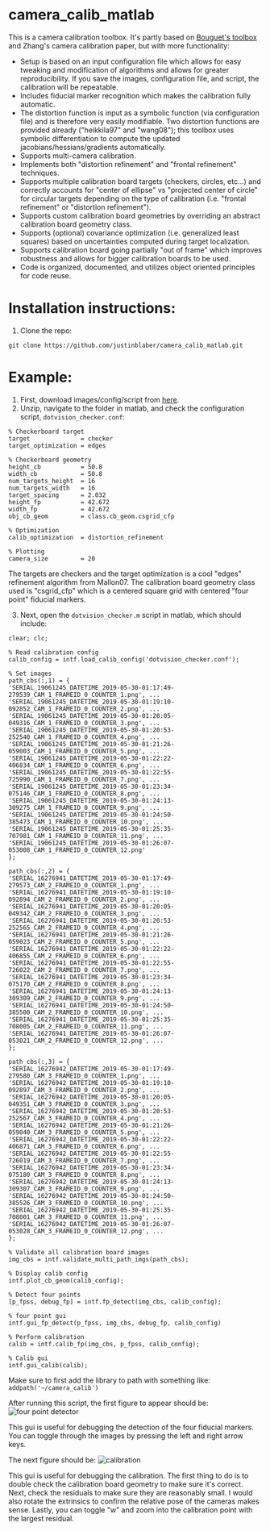 # camera_calib_matlab
This is a camera calibration toolbox. It's partly based on [Bouguet's toolbox](http://www.vision.caltech.edu/bouguetj/calib_doc/) and Zhang's camera calibration paper, but with more functionality:

* Setup is based on an input configuration file which allows for easy tweaking and modification of algorithms and allows for greater reproducibility. If you save the images, configuration file, and script, the calibration will be repeatable.
* Includes fiducial marker recognition which makes the calibration fully automatic.
* The distortion function is input as a symbolic function (via configuration file) and is therefore very easily modifiable. Two distortion functions are provided already ("heikkila97" and "wang08"); this toolbox uses symbolic differentiation to compute the updated jacobians/hessians/gradients automatically.
* Supports multi-camera calibration.
* Implements both "distortion refinement" and "frontal refinement" techniques.
* Supports multiple calibration board targets (checkers, circles, etc...) and correctly accounts for "center of ellipse" vs "projected center of circle" for circular targets depending on the type of calibration (i.e. "frontal refinement" or "distortion refinement").
* Supports custom calibration board geometries by overriding an abstract calibration board geometry class.
* Supports (optional) covariance optimization (i.e. generalized least squares) based on uncertainties computed during target localization.
* Supports calibration board going partially "out of frame" which improves robustness and allows for bigger calibration boards to be used.
* Code is organized, documented, and utilizes object oriented principles for code reuse.

# Installation instructions:
1) Clone the repo:
```
git clone https://github.com/justinblaber/camera_calib_matlab.git
```

# Example:
1. First, download images/config/script from [here](http://justinblaber.org/downloads/github/camera_calib/dotvision_checker.zip).
2. Unzip, navigate to the folder in matlab, and check the configuration script, `dotvision_checker.conf`:
```
% Checkerboard target
target              = checker
target_optimization = edges

% Checkerboard geometry
height_cb           = 50.8
width_cb            = 50.8
num_targets_height  = 16
num_targets_width   = 16
target_spacing      = 2.032
height_fp           = 42.672
width_fp            = 42.672
obj_cb_geom         = class.cb_geom.csgrid_cfp

% Optimization
calib_optimization  = distortion_refinement

% Plotting
camera_size         = 20
```
The targets are checkers and the target optimization is a cool "edges" refinement algorithm from Mallon07. The calibration board geometry class used is "csgrid_cfp" which is a centered square grid with centered "four point" fiducial markers.

3. Next, open the `dotvision_checker.m` script in matlab, which should include:
```
clear; clc;

% Read calibration config
calib_config = intf.load_calib_config('dotvision_checker.conf');

% Set images
path_cbs(:,1) = {
'SERIAL_19061245_DATETIME_2019-05-30-01:17:49-279539_CAM_1_FRAMEID_0_COUNTER_1.png', ...
'SERIAL_19061245_DATETIME_2019-05-30-01:19:10-092852_CAM_1_FRAMEID_0_COUNTER_2.png', ...
'SERIAL_19061245_DATETIME_2019-05-30-01:20:05-049316_CAM_1_FRAMEID_0_COUNTER_3.png', ...
'SERIAL_19061245_DATETIME_2019-05-30-01:20:53-252540_CAM_1_FRAMEID_0_COUNTER_4.png', ...
'SERIAL_19061245_DATETIME_2019-05-30-01:21:26-059003_CAM_1_FRAMEID_0_COUNTER_5.png', ...
'SERIAL_19061245_DATETIME_2019-05-30-01:22:22-406834_CAM_1_FRAMEID_0_COUNTER_6.png', ...
'SERIAL_19061245_DATETIME_2019-05-30-01:22:55-725990_CAM_1_FRAMEID_0_COUNTER_7.png', ...
'SERIAL_19061245_DATETIME_2019-05-30-01:23:34-075146_CAM_1_FRAMEID_0_COUNTER_8.png', ...
'SERIAL_19061245_DATETIME_2019-05-30-01:24:13-309275_CAM_1_FRAMEID_0_COUNTER_9.png', ...
'SERIAL_19061245_DATETIME_2019-05-30-01:24:50-385473_CAM_1_FRAMEID_0_COUNTER_10.png', ...
'SERIAL_19061245_DATETIME_2019-05-30-01:25:35-707981_CAM_1_FRAMEID_0_COUNTER_11.png', ...
'SERIAL_19061245_DATETIME_2019-05-30-01:26:07-053008_CAM_1_FRAMEID_0_COUNTER_12.png'
};
             
path_cbs(:,2) = {
'SERIAL_16276941_DATETIME_2019-05-30-01:17:49-279573_CAM_2_FRAMEID_0_COUNTER_1.png', ...
'SERIAL_16276941_DATETIME_2019-05-30-01:19:10-092894_CAM_2_FRAMEID_0_COUNTER_2.png', ...
'SERIAL_16276941_DATETIME_2019-05-30-01:20:05-049342_CAM_2_FRAMEID_0_COUNTER_3.png', ...
'SERIAL_16276941_DATETIME_2019-05-30-01:20:53-252565_CAM_2_FRAMEID_0_COUNTER_4.png', ...
'SERIAL_16276941_DATETIME_2019-05-30-01:21:26-059023_CAM_2_FRAMEID_0_COUNTER_5.png', ...
'SERIAL_16276941_DATETIME_2019-05-30-01:22:22-406855_CAM_2_FRAMEID_0_COUNTER_6.png', ...
'SERIAL_16276941_DATETIME_2019-05-30-01:22:55-726022_CAM_2_FRAMEID_0_COUNTER_7.png', ...
'SERIAL_16276941_DATETIME_2019-05-30-01:23:34-075170_CAM_2_FRAMEID_0_COUNTER_8.png', ...
'SERIAL_16276941_DATETIME_2019-05-30-01:24:13-309309_CAM_2_FRAMEID_0_COUNTER_9.png', ...
'SERIAL_16276941_DATETIME_2019-05-30-01:24:50-385500_CAM_2_FRAMEID_0_COUNTER_10.png', ...
'SERIAL_16276941_DATETIME_2019-05-30-01:25:35-708005_CAM_2_FRAMEID_0_COUNTER_11.png', ...
'SERIAL_16276941_DATETIME_2019-05-30-01:26:07-053021_CAM_2_FRAMEID_0_COUNTER_12.png', ...
};

path_cbs(:,3) = {
'SERIAL_16276942_DATETIME_2019-05-30-01:17:49-279580_CAM_3_FRAMEID_0_COUNTER_1.png', ...
'SERIAL_16276942_DATETIME_2019-05-30-01:19:10-092897_CAM_3_FRAMEID_0_COUNTER_2.png', ...
'SERIAL_16276942_DATETIME_2019-05-30-01:20:05-049351_CAM_3_FRAMEID_0_COUNTER_3.png', ...
'SERIAL_16276942_DATETIME_2019-05-30-01:20:53-252567_CAM_3_FRAMEID_0_COUNTER_4.png', ...
'SERIAL_16276942_DATETIME_2019-05-30-01:21:26-059040_CAM_3_FRAMEID_0_COUNTER_5.png', ...
'SERIAL_16276942_DATETIME_2019-05-30-01:22:22-406871_CAM_3_FRAMEID_0_COUNTER_6.png', ...
'SERIAL_16276942_DATETIME_2019-05-30-01:22:55-726019_CAM_3_FRAMEID_0_COUNTER_7.png', ...
'SERIAL_16276942_DATETIME_2019-05-30-01:23:34-075180_CAM_3_FRAMEID_0_COUNTER_8.png', ...
'SERIAL_16276942_DATETIME_2019-05-30-01:24:13-309307_CAM_3_FRAMEID_0_COUNTER_9.png', ...
'SERIAL_16276942_DATETIME_2019-05-30-01:24:50-385526_CAM_3_FRAMEID_0_COUNTER_10.png', ...
'SERIAL_16276942_DATETIME_2019-05-30-01:25:35-708001_CAM_3_FRAMEID_0_COUNTER_11.png', ...
'SERIAL_16276942_DATETIME_2019-05-30-01:26:07-053028_CAM_3_FRAMEID_0_COUNTER_12.png', ...
};

% Validate all calibration board images
img_cbs = intf.validate_multi_path_imgs(path_cbs);

% Display calib config
intf.plot_cb_geom(calib_config);

% Detect four points
[p_fpss, debug_fp] = intf.fp_detect(img_cbs, calib_config);

% four point gui
intf.gui_fp_detect(p_fpss, img_cbs, debug_fp, calib_config)

% Perform calibration
calib = intf.calib_fp(img_cbs, p_fpss, calib_config);
                           
% Calib gui
intf.gui_calib(calib);
```
Make sure to first add the library to path with something like: `addpath('~/camera_calib')`

After running this script, the first figure to appear should be:
![four point detector](https://i.imgur.com/mTd2DGF.png)

This gui is useful for debugging the detection of the four fiducial markers. You can toggle through the images by pressing the left and right arrow keys.

The next figure should be:
![calibration](https://i.imgur.com/yjqjuBV.png)

This gui is useful for debugging the calibration. The first thing to do is to double check the calibration board geometry to make sure it's correct. Next, check the residuals to make sure they are reasonably small. I would also rotate the extrinsics to confirm the relative pose of the cameras makes sense. Lastly, you can toggle "w" and zoom into the calibration point with the largest residual.


